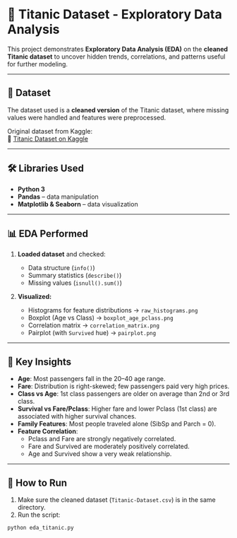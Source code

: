 # 🚢 Titanic Dataset - Exploratory Data Analysis 

This project demonstrates **Exploratory Data Analysis (EDA)** on the **cleaned Titanic dataset** to uncover hidden trends, correlations, and patterns useful for further modeling.

---

## 📁 Dataset
The dataset used is a **cleaned version** of the Titanic dataset, where missing values were handled and features were preprocessed.

Original dataset from Kaggle:  
🔗 [Titanic Dataset on Kaggle](https://www.kaggle.com/datasets/yasserh/titanic-dataset)

---

## 🛠 Libraries Used
- **Python 3**
- **Pandas** – data manipulation
- **Matplotlib & Seaborn** – data visualization

---

## 📊 EDA Performed
1. **Loaded dataset** and checked:
   - Data structure (`info()`)
   - Summary statistics (`describe()`)
   - Missing values (`isnull().sum()`)

2. **Visualized:**
   - Histograms for feature distributions → `raw_histograms.png`
   - Boxplot (Age vs Class) → `boxplot_age_pclass.png`
   - Correlation matrix → `correlation_matrix.png`
   - Pairplot (with `Survived` hue) → `pairplot.png`

---

## 🧠 Key Insights

- **Age**: Most passengers fall in the 20–40 age range.
- **Fare**: Distribution is right-skewed; few passengers paid very high prices.
- **Class vs Age**: 1st class passengers are older on average than 2nd or 3rd class.
- **Survival vs Fare/Pclass**: Higher fare and lower Pclass (1st class) are associated with higher survival chances.
- **Family Features**: Most people traveled alone (SibSp and Parch = 0).
- **Feature Correlation**:
  - Pclass and Fare are strongly negatively correlated.
  - Fare and Survived are moderately positively correlated.
  - Age and Survived show a very weak relationship.

---

## 📂 How to Run

1. Make sure the cleaned dataset (`Titanic-Dataset.csv`) is in the same directory.
2. Run the script:

```bash
python eda_titanic.py
